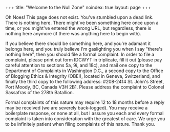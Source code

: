 +++
title: "Welcome to the Null Zone"
noindex: true
layout: page
+++

Oh Noes! This page does not exist. You've stumbled upon a dead link. There is nothing here. There might've been something here once upon a time, or you might've entered the wrong URL, but regardless, there is nothing here anymore (if there was anything here to begin with).

If you believe there should be something here, and you're adamant it belongs here, and you truly believe I'm gaslighting you when I say "there's nothing here", then you should file a formal complaint. In order to file a complaint, please print out form IDCWYT in triplicate, fill it out (please pay careful attention to sections 5a, 9i, and 18c), and mail one copy to the Department of Complaints in Washington D.C., a second copy to the Office of Blogging Ethics & Integrity (OBEI), located in Geneva, Switzerland, and finally the third copy to the following address: #208-2414 St. John's Street, Port Moody, BC, Canada V3H 2B1. Please address the complaint to Colonel Sassafras of the 278th Batallion.

Formal complaints of this nature may require 12 to 18 months before a reply may be received (we are severely back-logged). You may receive a boilerplate response, or none at all, but I assure you each and every formal complaint is taken into consideration with the greatest of care. We urge you to be infinitely patient when filing complaints of this nature. Thank you.
